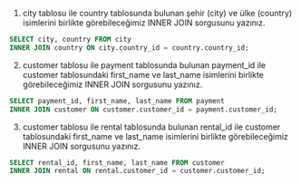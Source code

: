 1.  city tablosu ile country tablosunda bulunan şehir (city) ve ülke (country) isimlerini birlikte görebileceğimiz INNER JOIN sorgusunu yazınız.

```SQL
SELECT city, country FROM city
INNER JOIN country ON city.country_id = country.country_id;
```

2.  customer tablosu ile payment tablosunda bulunan payment_id ile customer tablosundaki first_name ve last_name isimlerini birlikte görebileceğimiz INNER JOIN sorgusunu yazınız.

```SQL
SELECT payment_id, first_name, last_name FROM payment 
INNER JOIN customer ON customer.customer_id = payment.customer_id;
```

3.  customer tablosu ile rental tablosunda bulunan rental_id ile customer tablosundaki first_name ve last_name isimlerini birlikte görebileceğimiz INNER JOIN sorgusunu yazınız.

```SQL
SELECT rental_id, first_name, last_name FROM customer
INNER JOIN rental ON rental.customer_id = customer.customer_id;
```
